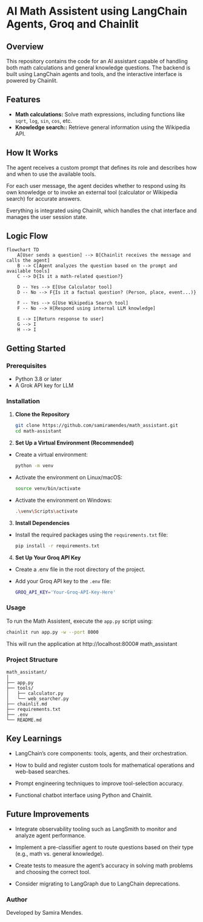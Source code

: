# AI Math Assistent using LangChain Agents, Groq and Chainlit

## Overview
This repository contains the code for an AI assistant capable of handling both math calculations and general knowledge questions. The backend is built using LangChain agents and tools, and the interactive interface is powered by Chainlit.

## Features

- **Math calculations:** Solve math expressions, including functions like `sqrt`, `log`, `sin`, `cos`, etc.
- **Knowledge search::** Retrieve general information using the Wikipedia API.

## How It Works

The agent receives a custom prompt that defines its role and describes how and when to use the available tools.

For each user message, the agent decides whether to respond using its own knowledge or to invoke an external tool (calculator or Wikipedia search) for accurate answers.

Everything is integrated using Chainlit, which handles the chat interface and manages the user session state.

## Logic Flow

```mermaid 
flowchart TD
    A[User sends a question] --> B[Chainlit receives the message and calls the agent]
    B --> C[Agent analyzes the question based on the prompt and available tools]
    C --> D{Is it a math-related question?}
    
    D -- Yes --> E[Use Calculator tool]
    D -- No --> F{Is it a factual question? (Person, place, event...)}

    F -- Yes --> G[Use Wikipedia Search tool]
    F -- No --> H[Respond using internal LLM knowledge]

    E --> I[Return response to user]
    G --> I
    H --> I
 ```

## Getting Started
### Prerequisites
- Python 3.8 or later
- A Grok API key for LLM

### Installation

1. **Clone the Repository**
   ```bash
   git clone https://github.com/samiramendes/math_assistant.git
   cd math-assistant
   ```
  
2. **Set Up a Virtual Environment (Recommended)**
* Create a virtual environment:

   ```bash
   python -m venv
   ```
* Activate the environment on Linux/macOS:

   ```bash
   source venv/bin/activate
   ```
* Activate the environment on Windows:

   ```bash
   .\venv\Scripts\activate
   ```
   

3. **Install Dependencies**
* Install the required packages using the `requirements.txt` file:

   ```bash
   pip install -r requirements.txt
   ```

4. **Set Up Your Groq API Key**
* Create a .env file in the root directory of the project.
* Add your Groq API key to the `.env` file:

   ```bash
   GROQ_API_KEY='Your-Groq-API-Key-Here'
   ```

### Usage
To run the Math Assistent, execute the `app.py` script using:
   ```bash
   chainlit run app.py -w --port 8000
```

This will run the application at  http://localhost:8000# math_assistant

### Project Structure

```
math_assistant/
│
├── app.py
├── tools/
│   ├── calculator.py
│   └── web_searcher.py
├── chainlit.md
├── requirements.txt
├── .env
└── README.md
```

## Key Learnings

- LangChain’s core components: tools, agents, and their orchestration.

- How to build and register custom tools for mathematical operations and web-based searches.

- Prompt engineering techniques to improve tool-selection accuracy.

- Functional chatbot interface using Python and Chainlit.

## Future Improvements

- Integrate observability tooling such as LangSmith to monitor and analyze agent performance.

- Implement a pre-classifier agent to route questions based on their type (e.g., math vs. general knowledge).

- Create tests to measure the agent’s accuracy in solving math problems and choosing the correct tool.

- Consider migrating to LangGraph due to LangChain deprecations.


### Author

Developed by Samira Mendes.
